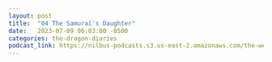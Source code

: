 ```yaml
---
layout: post
title:  "04 The Samurai's Daughter"
date:   2023-07-09 06:03:00 -0500
categories: the-dragon-diaries
podcast_link: https://nilbus-podcasts.s3.us-east-2.amazonaws.com/the-well-trained-mind/The%20Dragon%20Diaries/04%20The%20Samurai's%20Daughter.mp3
---
```

